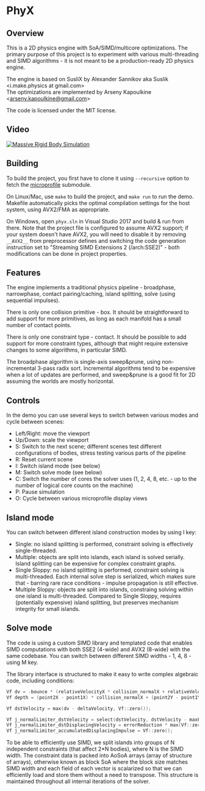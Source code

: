 # PhyX

## Overview

This is a 2D physics engine with SoA/SIMD/multicore optimizations. The primary purpose of this project is to experiment with various multi-threading and SIMD algorithms - it is not meant to be a production-ready 2D physics engine.

The engine is based on SusliX by Alexander Sannikov aka Suslik &lt;i.make.physics at gmail.com&gt; \
The optimizations are implemented by Arseny Kapoulkine &lt;arseny.kapoulkine@gmail.com&gt;

The code is licensed under the MIT license.

## Video

[![Massive Rigid Body Simulation](https://img.youtube.com/vi/2-UZkEjnBu4/0.jpg)](https://www.youtube.com/watch?v=2-UZkEjnBu4)

## Building

To build the project, you first have to clone it using `--recursive` option to fetch the [microprofile](https://github.com/zeux/microprofile) submodule.

On Linux/Mac, use `make` to build the project, and `make run` to run the demo. Makefile automatically picks the optimal compilation settings for the host system, using AVX2/FMA as appropriate.

On Windows, open `phyx.sln` in Visual Studio 2017 and build & run from there. Note that the project file is configured to assume AVX2 support; if your system doesn't have AVX2, you will need to disable it by removing `__AVX2__` from preprocessor defines and switching the code generation instruction set to "Streaming SIMD Extensions 2 (/arch:SSE2)" - both modifications can be done in project properties.

## Features

The engine implements a traditional physics pipeline - broadphase, narrowphase, contact pairing/caching, island splitting, solve (using sequential impulses).

There is only one collision primitive - box. It should be straightforward to add support for more primitives, as long as each manifold has a small number of contact points.

There is only one constraint type - contact. It should be possible to add support for more constraint types, although that might require extensive changes to some algorithms, in particular SIMD.

The broadphase algorithm is single-axis sweep&prune, using non-incremental 3-pass radix sort. Incremental algorithms tend to be expensive when a lot of updates are performed, and sweep&prune is a good fit for 2D assuming the worlds are mostly horizontal.

## Controls

In the demo you can use several keys to switch between various modes and cycle between scenes:

* Left/Right: move the viewport
* Up/Down: scale the viewport
* S: Switch to the next scene; different scenes test different configurations of bodies, stress testing various parts of the pipeline
* R: Reset current scene
* I: Switch island mode (see below)
* M: Switch solve mode (see below)
* C: Switch the number of cores the solver uses (1, 2, 4, 8, etc. - up to the number of logical core counts on the machine)
* P: Pause simulation
* O: Cycle between various microprofile display views

## Island mode

You can switch between different island construction modes by using I key:

* Single: no island splitting is performed, constraint solving is effectively single-threaded.
* Multiple: objects are split into islands, each island is solved serially. Island splitting can be expensive for complex constraint graphs.
* Single Sloppy: no island splitting is performed, constraint solving is multi-threaded. Each internal solve step is serialized, which makes sure that - barring rare race conditions - impulse propagation is still effective.
* Multiple Sloppy: objects are split into islands, constraing solving within one island is multi-threaded. Compared to Single Sloppy, requires (potentially expensive) island splitting, but preserves mechanism integrity for small islands.

## Solve mode

The code is using a custom SIMD library and templated code that enables SIMD computations with both SSE2 (4-wide) and AVX2 (8-wide) with the same codebase. You can switch between different SIMD widths - 1, 4, 8 - using M key.

The library interface is structured to make it easy to write complex algebraic code, including conditions:

```c++
Vf dv = -bounce * (relativeVelocityX * collision_normalX + relativeVelocityY * collision_normalY);
Vf depth = (point2X - point1X) * collision_normalX + (point2Y - point1Y) * collision_normalY;

Vf dstVelocity = max(dv - deltaVelocity, Vf::zero());

Vf j_normalLimiter_dstVelocity = select(dstVelocity, dstVelocity - maxPenetrationVelocity, depth < deltaDepth);
Vf j_normalLimiter_dstDisplacingVelocity = errorReduction * max(Vf::zero(), depth - Vf::one(2.0f) * deltaDepth);
Vf j_normalLimiter_accumulatedDisplacingImpulse = Vf::zero();
```

To be able to efficiently use SIMD, we split islands into groups of N independent constraints (that affect 2\*N bodies), where N is the SIMD width. The constraint data is packed into AoSoA arrays (array of structure of arrays), otherwise known as block SoA where the block size matches SIMD width and each field of each vector is scalarized so that we can efficiently load and store them without a need to transpose. This structure is maintained throughout all internal iterations of the solver.
